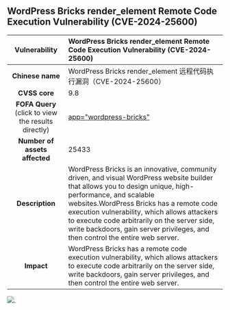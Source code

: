 ## 	WordPress Bricks render_element Remote Code Execution Vulnerability (CVE-2024-25600)

|   **Vulnerability**  | 		WordPress Bricks render_element Remote Code Execution Vulnerability (CVE-2024-25600)  |
| :----:   | :-----|
|  **Chinese name**  | 	WordPress Bricks render_element 远程代码执行漏洞（CVE-2024-25600） |
| **CVSS core**  | 9.8 |
| **FOFA Query**  (click to view the results directly)| [app="wordpress-bricks"](https://en.fofa.info/result?qbase64=Ym9keT0iL3dwLWNvbnRlbnQvdGhlbWVzL2JyaWNrcyI%3D)|
| **Number of assets affected**  | 	25433 |
| **Description**  | 		WordPress Bricks is an innovative, community driven, and visual WordPress website builder that allows you to design unique, high-performance, and scalable websites.WordPress Bricks has a remote code execution vulnerability, which allows attackers to execute code arbitrarily on the server side, write backdoors, gain server privileges, and then control the entire web server. |
| **Impact** | WordPress Bricks has a remote code execution vulnerability, which allows attackers to execute code arbitrarily on the server side, write backdoors, gain server privileges, and then control the entire web server. |

![](https://s3.bmp.ovh/imgs/2024/02/23/70784f1d16f8316e.gif).
